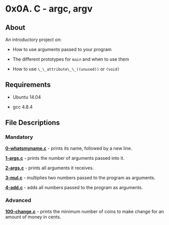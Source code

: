 # 0x0A. C - argc, argv

## About

An introductory project on:

- How to use arguments passed to your program

- The different prototypes for `main` and when to use them 

- How to use `\_\_attribute\_\_((unused))` or `(void)`

## Requirements

- Ubuntu 14.04

- gcc 4.8.4

## File Descriptions

### Mandatory

**[0-whatsmyname.c](0-whatsmyname.c)** - prints its name, followed by a new line.



**[1-args.c](1-args.c)** - prints the number of arguments passed into it.



**[2-args.c](2-args.c)** - prints all arguments it receives.



**[3-mul.c](3-mul.c)** - multiplies two numbers passed to the program as arguments.



**[4-add.c](4-add.c)** - adds all numbers passed to the program as arguments.



### Advanced

**[100-change.c](100-change.c)** - prints the minimum number of coins to make change for an amount of money in cents.
